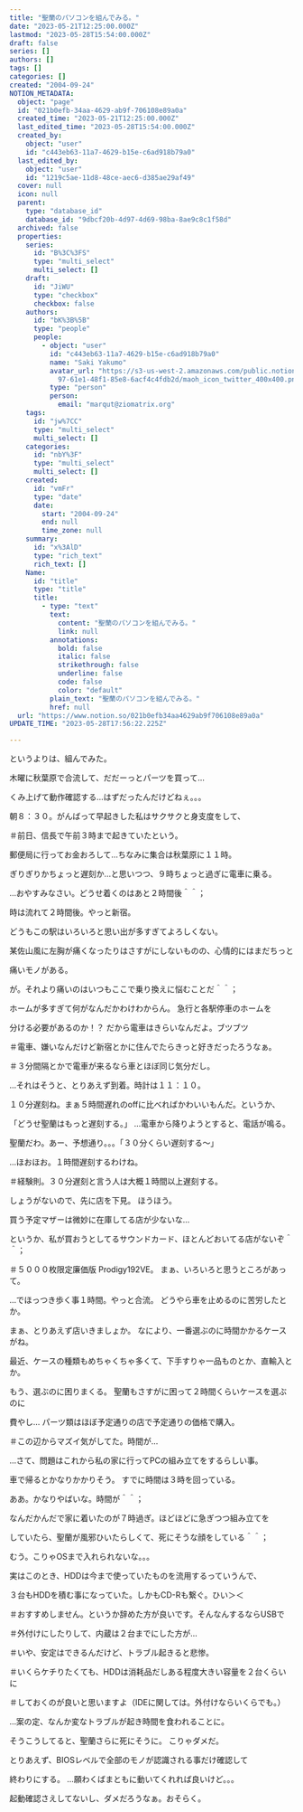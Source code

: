 ```yaml
---
title: "聖蘭のパソコンを組んでみる。"
date: "2023-05-21T12:25:00.000Z"
lastmod: "2023-05-28T15:54:00.000Z"
draft: false
series: []
authors: []
tags: []
categories: []
created: "2004-09-24"
NOTION_METADATA:
  object: "page"
  id: "021b0efb-34aa-4629-ab9f-706108e89a0a"
  created_time: "2023-05-21T12:25:00.000Z"
  last_edited_time: "2023-05-28T15:54:00.000Z"
  created_by:
    object: "user"
    id: "c443eb63-11a7-4629-b15e-c6ad918b79a0"
  last_edited_by:
    object: "user"
    id: "1219c5ae-11d8-48ce-aec6-d385ae29af49"
  cover: null
  icon: null
  parent:
    type: "database_id"
    database_id: "9dbcf20b-4d97-4d69-98ba-8ae9c8c1f58d"
  archived: false
  properties:
    series:
      id: "B%3C%3FS"
      type: "multi_select"
      multi_select: []
    draft:
      id: "JiWU"
      type: "checkbox"
      checkbox: false
    authors:
      id: "bK%3B%5B"
      type: "people"
      people:
        - object: "user"
          id: "c443eb63-11a7-4629-b15e-c6ad918b79a0"
          name: "Saki Yakumo"
          avatar_url: "https://s3-us-west-2.amazonaws.com/public.notion-static.com/3ad1c4\
            97-61e1-48f1-85e8-6acf4c4fdb2d/maoh_icon_twitter_400x400.png"
          type: "person"
          person:
            email: "marqut@ziomatrix.org"
    tags:
      id: "jw%7CC"
      type: "multi_select"
      multi_select: []
    categories:
      id: "nbY%3F"
      type: "multi_select"
      multi_select: []
    created:
      id: "vmFr"
      type: "date"
      date:
        start: "2004-09-24"
        end: null
        time_zone: null
    summary:
      id: "x%3AlD"
      type: "rich_text"
      rich_text: []
    Name:
      id: "title"
      type: "title"
      title:
        - type: "text"
          text:
            content: "聖蘭のパソコンを組んでみる。"
            link: null
          annotations:
            bold: false
            italic: false
            strikethrough: false
            underline: false
            code: false
            color: "default"
          plain_text: "聖蘭のパソコンを組んでみる。"
          href: null
  url: "https://www.notion.so/021b0efb34aa4629ab9f706108e89a0a"
UPDATE_TIME: "2023-05-28T17:56:22.225Z"

---
```

<link rel="stylesheet" href="https://cdn.jsdelivr.net/npm/katex@0.16.2/dist/katex.min.css" integrity="sha384-bYdxxUwYipFNohQlHt0bjN/LCpueqWz13HufFEV1SUatKs1cm4L6fFgCi1jT643X" crossorigin="anonymous">


というよりは、組んでみた。


木曜に秋葉原で合流して、だだーっとパーツを買って…


くみ上げて動作確認する…はずだったんだけどねぇ。。。


朝８：３０。がんばって早起きした私はサクサクと身支度をして、


＃前日、信長で午前３時まで起きていたという。


郵便局に行ってお金おろして…ちなみに集合は秋葉原に１１時。


ぎりぎりかちょっと遅刻か…と思いつつ、９時ちょっと過ぎに電車に乗る。


…おやすみなさい。どうせ着くのはあと２時間後＾＾；


時は流れて２時間後。やっと新宿。


どうもこの駅はいろいろと思い出が多すぎてよろしくない。


某佐山風に左胸が痛くなったりはさすがにしないものの、心情的にはまだちっと


痛いモノがある。


が。それより痛いのはいつもここで乗り換えに悩むことだ＾＾；


ホームが多すぎて何がなんだかわけわからん。 急行と各駅停車のホームを


分ける必要があるのか！？ だから電車はきらいなんだよ。ブツブツ


＃電車、嫌いなんだけど新宿とかに住んでたらきっと好きだったろうなぁ。


＃３分間隔とかで電車が来るなら車とほぼ同じ気分だし。


…それはそうと、とりあえず到着。時計は１１：１０。


１０分遅刻ね。まぁ５時間遅れのoffに比べればかわいいもんだ。というか、


「どうせ聖蘭はもっと遅刻する。」 …電車から降りようとすると、電話が鳴る。


聖蘭だわ。あー、予想通り。。。「３０分くらい遅刻する～」


…ほおほお。１時間遅刻するわけね。


＃経験則。３０分遅刻と言う人は大概１時間以上遅刻する。


しょうがないので、先に店を下見。 ほうほう。


買う予定マザーは微妙に在庫してる店が少ないな…


というか、私が買おうとしてるサウンドカード、ほとんどおいてる店がないぞ＾＾；


＃５０００枚限定廉価版 Prodigy192VE。 まぁ、いろいろと思うところがあって。


…でほっつき歩く事１時間。やっと合流。 どうやら車を止めるのに苦労したとか。


まぁ、とりあえず店いきましょか。 なにより、一番選ぶのに時間かかるケースがね。


最近、ケースの種類もめちゃくちゃ多くて、下手すりゃ一品ものとか、直輸入とか。


もう、選ぶのに困りまくる。 聖蘭もさすがに困って２時間くらいケースを選ぶのに


費やし… パーツ類はほぼ予定通りの店で予定通りの価格で購入。


＃この辺からマズイ気がしてた。時間が…


…さて、問題はこれから私の家に行ってPCの組み立てをするらしい事。


車で帰るとかなりかかりそう。 すでに時間は３時を回っている。


ああ。かなりやばいな。時間が＾＾；


なんだかんだで家に着いたのが７時過ぎ。ほどほどに急ぎつつ組み立てを


していたら、聖蘭が風邪ひいたらしくて、死にそうな顔をしている＾＾；


むう。こりゃOSまで入れられないな。。。


実はこのとき、HDDは今まで使っていたものを流用するっていうんで、


３台もHDDを積む事になっていた。しかもCD-Rも繋ぐ。ひい＞＜


＃おすすめしません。というか辞めた方が良いです。そんなんするならUSBで


＃外付けにしたりして、内蔵は２台までにした方が…


＃いや、安定はできるんだけど、トラブル起きると悲惨。


＃いくらケチりたくても、HDDは消耗品だしある程度大きい容量を２台くらいに


＃しておくのが良いと思いますよ（IDEに関しては。外付けならいくらでも。）


…案の定、なんか変なトラブルが起き時間を食われることに。


そうこうしてると、聖蘭さらに死にそうに。 こりゃダメだ。


とりあえず、BIOSレベルで全部のモノが認識される事だけ確認して


終わりにする。 …願わくばまともに動いてくれれば良いけど。。。


起動確認さえしてないし、ダメだろうなぁ。おそらく。

